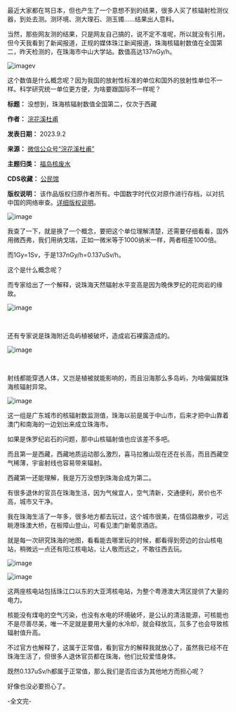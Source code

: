 最近大家都在骂日本，但也产生了一个意想不到的结果，很多人买了核辐射检测仪器，到处去测。测环境、测大理石、测玉镯……结果出人意料。


当然，那些网友测的结果，只是网友自己搞的，说不定不准呢，所以就没有引用，但今天我看到了新闻报道，正规的媒体珠江新闻报道，珠海核辐射数值在全国第二，昨天检测的，在珠海市中山大学站。数值高达137nGy/h。


![imagev](https://chinadigitaltimes.net/chinese/files/2023/09/post-699856-64f32011043bd.)


这个数值是什么概念呢？因为我国的放射性标准的单位和国外的放射性单位不一样。科学研究统一单位更方便，为啥要跟国际不一样呢？




**标题：** 没想到，珠海核辐射数值全国第二，仅次于西藏  

**作者：** [浣花溪杜甫](https://chinadigitaltimes.net/space/浣花溪杜甫)  

**发表日期：** 2023.9.2  

**来源：** [微信公众号“浣花溪杜甫”](https://web.archive.org/web/https://mp.weixin.qq.com/s/-87ZXoSzo7nEB1ckQIHKzw)  

**主题归类：** [福岛核废水](https://chinadigitaltimes.net/space/福岛核废水)  

**CDS收藏：** [公民馆](https://chinadigitaltimes.net/space/%E5%85%AC%E6%B0%91%E9%A6%86)  

**版权说明：** 该作品版权归原作者所有。中国数字时代仅对原作进行存档，以对抗中国的网络审查。[详细版权说明](https://chinadigitaltimes.net/chinese/copyright)。


![image](https://chinadigitaltimes.net/chinese/files/2023/09/post-699856-64f320110cbdd.)


我查了一下，就是换了一个概念，要把这个单位理解清楚，还需要仔细看看，国外用微西弗，我们用纳戈瑞，正如一微米等于1000纳米一样，两者相差1000倍。


而1Gy=1Sv，于是137nGy/h=0.137uSv/h。


这个是什么概念呢？


而专家给出了一个解释，说珠海天然辐射水平变高是因为晚侏罗纪的花岗岩的缘故。


![image](https://chinadigitaltimes.net/chinese/files/2023/09/post-699856-64f320111542e.)


​


还有专家说是珠海附近岛屿植被破坏，造成岩石裸露造成的。


![image](https://chinadigitaltimes.net/chinese/files/2023/09/post-699856-64f3201120c2c.)


​


射线都能穿透人体，又岂是植被就能影响的，而且沿海那么多岛屿，为啥偏偏就珠海核辐射异常。


![image](https://chinadigitaltimes.net/chinese/files/2023/09/post-699856-64f3201127734.)


这一组是广东城市的核辐射数监测值，珠海以前是属于中山市，后来才把中山靠着澳门和南海的一边划出来成立珠海市。


如果是侏罗纪岩石的问题，那中山核辐射值也应该差不多吧。


而且第一是西藏，西藏地质运动那么激烈，喜马拉雅山现在还在长高，而且西藏空气稀薄，宇宙射线也容易带来辐射。


西藏第一还能理解，我是万万没想到珠海会成为第二。


有很多退休的官员在珠海生活，因为气候宜人，空气清新，交通便利，房价也不高，城市又干净。


我在珠海生活了一年多，很多地方都去玩过，这个城市很美，在情侣路散步，可远眺港珠澳大桥，在板障山登山，可看见澳门新葡京酒店。


就是每一次研究珠海的地图，看看能去哪里玩的时候，都看得到旁边的台山核电站，稍微远一点还有阳江核电站，让人敬而远之，不敢往西去玩。


![image](https://chinadigitaltimes.net/chinese/files/2023/09/post-699856-64f3201130cd2.)


![image](https://chinadigitaltimes.net/chinese/files/2023/09/post-699856-64f320113a53a.)


这两座核电站包括珠江口以东的大亚湾核电站，为整个粤港澳大湾区提供了大量的电力。


核能没有煤电的空气污染，也没有水电的环境破坏，是公认的清洁能源，可核能也不是尽善尽美，唯一不足就是要用大量的水冷却，就会释放氚，氚多了也会导致核辐射值升高。


不过官方也解释了，这属于正常值，看到官方的解释我就放心了，虽然我已经不在珠海生活了，但很多人退休官员都在珠海，他们比较爱惜身体。


既然0.137uSv/h都属于正常值，那么我们是否应该为其他地方而担心呢？


好像也没必要担心了。


-全文完-

